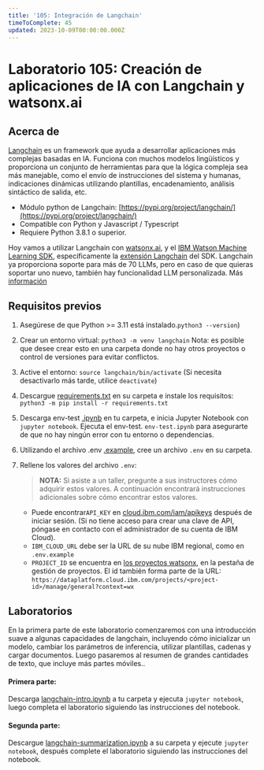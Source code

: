```yaml
---
title: '105: Integración de Langchain'
timeToComplete: 45
updated: 2023-10-09T00:00:00.000Z
---
```

# Laboratorio 105: Creación de aplicaciones de IA con Langchain y watsonx.ai

## Acerca de

[Langchain](https://docs.langchain.com/docs/) es un framework que ayuda a desarrollar aplicaciones más complejas basadas en IA. Funciona con muchos modelos lingüísticos y proporciona un conjunto de herramientas para que la lógica compleja sea más manejable, como el envío de instrucciones del sistema y humanas, indicaciones dinámicas utilizando plantillas, encadenamiento, análisis sintáctico de salida, etc.

*   Módulo python de Langchain: [https://pypi.org/project/langchain/](https://pypi.org/project/langchain/)
*   Compatible con Python y Javascript / Typescript
*   Requiere Python 3.8.1 o superior.

Hoy vamos a utilizar Langchain con [watsonx.ai](https://www.ibm.com/products/watsonx-ai), y el [IBM Watson Machine Learning SDK](https://ibm.github.io/watson-machine-learning-sdk/), específicamente la [extensión Langchain](https://ibm.github.io/watson-machine-learning-sdk/fm_extensions.html#langchain) del SDK. Langchain ya proporciona soporte para más de 70 LLMs, pero en caso de que quieras soportar uno nuevo, también hay funcionalidad LLM personalizada. Más [información](https://python.langchain.com/docs/modules/model_io/models/llms/custom_llm)

## Requisitos previos

1.  Asegúrese de que Python >= 3.11 está instalado.`python3 --version`)

2.  Crear un entorno virtual: `python3 -m venv langchain` Nota: es posible que desee crear esto en una carpeta donde no hay otros proyectos o control de versiones para evitar conflictos.

3.  Active el entorno: `source langchain/bin/activate` (Si necesita desactivarlo más tarde, utilice `deactivate`)

4.  Descargue [requirements.txt](https://raw.githubusercontent.com/ibm-build-lab/VAD-VAR-Workshop/main/content/watsonx/watsonxAI/105/files/requirements.txt) en su carpeta e instale los requisitos: `python3 -m pip install -r requirements.txt`

5.  Descarga env-test [.ipynb](https://raw.githubusercontent.com/ibm-build-lab/VAD-VAR-Workshop/main/content/watsonx/watsonxAI/105/files/env-test.ipynb) en tu carpeta, e inicia Jupyter Notebook con `jupyter notebook`. Ejecuta el env-test. `env-test.ipynb` para asegurarte de que no hay ningún error con tu entorno o dependencias.

6.  Utilizando el archivo .env [.example](https://raw.githubusercontent.com/ibm-build-lab/VAD-VAR-Workshop/main/content/watsonx/watsonxAI/105/files/.env.example), cree un archivo `.env` en su carpeta.

7.  Rellene los valores del archivo `.env`:

    > **NOTA:** Si asiste a un taller, pregunte a sus instructores cómo adquirir estos valores. A continuación encontrará instrucciones adicionales sobre cómo encontrar estos valores.

    *   Puede encontrar`API_KEY` en [cloud.ibm.com/iam/apikeys](https://cloud.ibm.com/iam/apikeys) después de iniciar sesión. (Si no tiene acceso para crear una clave de API, póngase en contacto con el administrador de su cuenta de IBM Cloud).
    *   `IBM_CLOUD_URL` debe ser la URL de su nube IBM regional, como en `.env.example`
    *   `PROJECT_ID` se encuentra en [los proyectos watsonx](https://dataplatform.cloud.ibm.com/projects/?context=wx), en la pestaña de gestión de proyectos. El id también forma parte de la URL: `https://dataplatform.cloud.ibm.com/projects/<project-id>/manage/general?context=wx`

## Laboratorios

En la primera parte de este laboratorio comenzaremos con una introducción suave a algunas capacidades de langchain, incluyendo cómo inicializar un modelo, cambiar los parámetros de inferencia, utilizar plantillas, cadenas y cargar documentos. Luego pasaremos al resumen de grandes cantidades de texto, que incluye más partes móviles..

#### Primera parte:

Descarga [langchain-intro.ipynb](https://raw.githubusercontent.com/ibm-build-lab/VAD-VAR-Workshop/main/content/watsonx/watsonxAI/105/files/langchain-intro.ipynb) a tu carpeta y ejecuta `jupyter notebook`, luego completa el laboratorio siguiendo las instrucciones del notebook.

#### Segunda parte:

Descargue [langchain-summarization.ipynb](https://raw.githubusercontent.com/ibm-build-lab/VAD-VAR-Workshop/main/content/watsonx/watsonxAI/105/files/langchain-summarization.ipynb) a su carpeta y ejecute `jupyter notebook`, después complete el laboratorio siguiendo las instrucciones del notebook.

